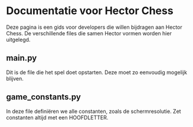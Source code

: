 # Documentatie voor Hector Chess
Deze pagina is een gids voor developers die willen bijdragen aan Hector Chess. De verschillende files die samen Hector vormen worden hier uitgelegd.
## main.py
Dit is de file die het spel doet opstarten. Deze moet zo eenvoudig mogelijk blijven.

## game_constants.py
In deze file definiëren we alle constanten, zoals de schermresolutie. Zet constanten altijd met een HOOFDLETTER.


